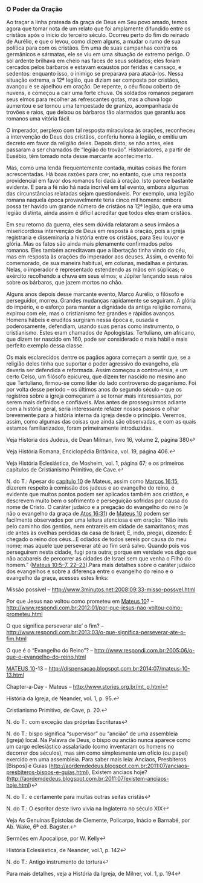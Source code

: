 ### O Poder da Oração 

Ao traçar a linha prateada da graça de Deus em Seu povo amado, temos agora que tomar nota de um relato que foi amplamente difundido entre os cristãos após o início do terceiro século. Ocorreu perto do fim do reinado de Aurélio, e que o levou, como dizem alguns, a mudar o rumo de sua política para com os cristãos. Em uma de suas campanhas contra os germânicos e sármatas, ele se viu em uma situação de extremo perigo. O sol ardente brilhava em cheio nas faces de seus soldados; eles foram cercados pelos bárbaros e estavam exaustos por feridas e cansaço, e sedentos: enquanto isso, o inimigo se preparava para atacá-los. Nessa situação extrema, a 12ª legião, que diziam ser composta por cristãos, avançou e se ajoelhou em oração. De repente, o céu ficou coberto de nuvens, e começou a cair uma forte chuva. Os soldados romanos pegaram seus elmos para recolher as refrescantes gotas, mas a chuva logo aumentou e se tornou uma tempestade de granizo, acompanhada de trovões e raios, que deixou os bárbaros tão alarmados que garantiu aos romanos uma vitória fácil.

O imperador, perplexo com tal resposta miraculosa às orações, reconheceu a intervenção do Deus dos cristãos, conferiu honra à legião, e emitiu um decreto em favor da religião deles. Depois disto, se não antes, eles passaram a ser chamados de “legião do trovão”. Historiadores, a partir de Eusébio, têm tomado nota desse marcante acontecimento.

Mas, como uma lenda frequentemente contada, muitas coisas lhe foram acrescentadas. Há boas razões para crer, no entanto, que uma resposta providencial em favor dos romanos foi dada à oração. Isto parece bastante evidente. E para a fé não há nada incrível em tal evento, embora algumas das circunstâncias relatadas sejam questionáveis. Por exemplo, uma legião romana naquela época provavelmente teria cinco mil homens: embora possa ter havido um grande número de cristãos na 12ª legião, que era uma legião distinta, ainda assim é difícil acreditar que todos eles eram cristãos.

Em seu retorno da guerra, eles sem dúvida relataram a seus irmãos a misericordiosa intervenção de Deus em resposta à oração, pois a igreja registraria e disseminaria a história entre os cristãos, para Seu louvor e glória. Mas os fatos são ainda mais plenamente confirmados pelos romanos. Eles também acreditavam que a libertação tinha vindo do céu, mas em resposta às orações do imperador aos deuses. Assim, o evento foi comemorado, de sua maneira habitual, em colunas, medalhas e pinturas. Nelas, o imperador é representado estendendo as mãos em súplicas; o exército recolhendo a chuva em seus elmos; e Júpiter lançando seus raios sobre os bárbaros, que jazem mortos no chão.

Alguns anos depois desse marcante evento, Marco Aurélio, o filósofo e perseguidor, morreu. Grandes mudanças rapidamente se seguiram. A glória do império, e o esforço para manter a dignidade da antiga religião romana, expirou com ele, mas o cristianismo fez grandes e rápidos avanços. Homens hábeis e eruditos surgiram nessa época e, ousada e poderosamente, defendiam, usando suas penas como instrumento, o cristianismo. Estes eram chamados de Apologistas. Tertuliano, um africano, que dizem ter nascido em 160, pode ser considerado o mais hábil e mais perfeito exemplo dessa classe.

Os mais esclarecidos dentre os pagãos agora começam a sentir que, se a religião deles tinha que suportar o poder agressivo do evangelho, ela deveria ser defendida e reformada. Assim começou a controvérsia, e um certo Celso, um filósofo epicureu, que dizem ter nascido no mesmo ano que Tertuliano, firmou-se como líder do lado controverso do paganismo. Foi por volta desse período – os últimos anos do segundo século – que os registros sobre a igreja começaram a se tornar mais interessantes, por serem mais definidos e confiáveis. Mas antes de prosseguirmos adiante com a história geral, seria interessante refazer nossos passos e olhar brevemente para a história interna da igreja desde o princípio. Veremos, assim, como algumas das coisas que ainda são observadas, e com as quais estamos familiarizados, foram primeiramente introduzidas.

Veja História dos Judeus, de Dean Milman, livro 16, volume 2, página 380↩

Veja História Romana, Enciclopédia Britânica, vol. 19, página 406.↩

Veja História Eclesiástica, de Mosheim, vol. 1, página 67; e os primeiros capítulos de Cristianismo Primitivo, de Cave.↩

N. do T.: Apesar do [capítulo 10](http://bibliaonline.com.br/acf/mt/10) de Mateus, assim como [Marcos 16:15](http://bibliaonline.com.br/acf/mc/16/15), dizerem respeito à comissão dos judeus e ao evangelho do reino, é evidente que muitos pontos podem ser aplicados também aos cristãos, e descrevem muito bem o sofrimento e perseguição sofridas por causa do nome de Cristo. O caráter judaico e a pregação do evangelho do reino (e não o evangelho da graça de [Atos 16:31](http://bibliaonline.com.br/acf/atos/16/31)) de [Mateus 10](http://bibliaonline.com.br/acf/mt/10) podem ser facilmente observados por uma leitura atenciosa e em oração: “Não ireis pelo caminho dos gentios, nem entrareis em cidade de samaritanos; mas ide antes às ovelhas perdidas da casa de Israel; E, indo, pregai, dizendo: É chegado o reino dos céus…E odiados de todos sereis por causa do meu nome; mas aquele que perseverar até ao fim será salvo. Quando pois vos perseguirem nesta cidade, fugi para outra; porque em verdade vos digo que não acabareis de percorrer as cidades de Israel sem que venha o Filho do homem.” ([Mateus 10:5–7, 22–23](http://bibliaonline.com.br/acf/mt/10/5-7,22,23)).Para mais detalhes sobre o caráter judaico dos evangelhos e sobre a diferença entre o evangelho do reino e o evangelho da graça, acesses estes links:

Missão possível – http://www.3minutos.net:2008:09:33-misso-possvel.html

Por que Jesus nao voltou como prometeu em [Mateus 10](http://bibliaonline.com.br/acf/mt/10)? – http://www.respondi.com.br:2012:01/por-que-jesus-nao-voltou-como-prometeu.html

O que significa perseverar ate’ o fim? – http://www.respondi.com.br:2013:03/o-que-significa-perseverar-ate-o-fim.html

O que é o “Evangelho do Reino”? – http://www.respondi.com.br:2005:06/o-que-o-evangelho-do-reino.html

[MATEUS 10](http://bibliaonline.com.br/acf/mt/10)-13 – http://dispensacao.blogspot.com.br:2014:07/mateus-10-13.html

Chapter-a-Day - Mateus – http://www.stories.org.br/mt_p.html↩

História da Igreja, de Neander, vol. 1, p. 95.↩

Cristianismo Primitivo, de Cave, p. 20.↩

N. do T.: com exceção das próprias Escrituras↩

N. do T.: bispo significa “supervisor” ou “ancião” de uma assembleia (igreja) local. Na Palavra de Deus, o bispo ou ancião nunca aparece como um cargo eclesiástico assalariado (como inventaram os homens no decorrer dos séculos), mas sim como simplesmente um ofício (ou papel) exercido em uma assembleia. Para saber mais leia: Anciaos, Presbiteros [Bispos] e Guias (http://aordemdedeus.blogspot.com.br:2011:07/anciaos-presbiteros-bispos-e-guias.html), Existem anciaos hoje? (http://aordemdedeus.blogspot.com.br:2011:07/existem-anciaos-hoje.html)↩

N. do T.: e certamente para muitas outras seitas cristãs↩

N. do T.: O escritor deste livro vivia na Inglaterra no século XIX↩

Veja As Genuínas Epístolas de Clemente, Policarpo, Inácio e Barnabé, por Ab. Wake, 6ª ed. Bagster.↩

Sermões em Apocalipse, por W. Kelly↩

História Eclesiástica, de Neander, vol.1, p. 142↩

N. do T.: Antigo instrumento de tortura↩

Para mais detalhes, veja a História da Igreja, de Milner, vol. 1, p. 194↩